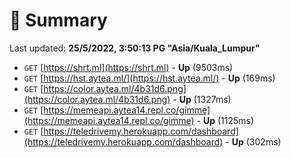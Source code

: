# 📖 Summary
Last updated: **25/5/2022, 3:50:13 PG "Asia/Kuala_Lumpur"**

- `GET` [https://shrt.ml](https://shrt.ml) - **Up** (9503ms)
- `GET` [https://hst.aytea.ml/](https://hst.aytea.ml/) - **Up** (169ms)
- `GET` [https://color.aytea.ml/4b31d6.png](https://color.aytea.ml/4b31d6.png) - **Up** (1327ms)
- `GET` [https://memeapi.aytea14.repl.co/gimme](https://memeapi.aytea14.repl.co/gimme) - **Up** (1125ms)
- `GET` [https://teledrivemy.herokuapp.com/dashboard](https://teledrivemy.herokuapp.com/dashboard) - **Up** (302ms)
